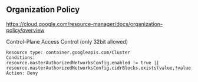 ## Organization Policy 
https://cloud.google.com/resource-manager/docs/organization-policy/overview

Control-Plane Access Control (only 32bit allowed)
```
Resource type: container.googleapis.com/Cluster
Conditions: 
resource.masterAuthorizedNetworksConfig.enabled != true ||
resource.masterAuthorizedNetworksConfig.cidrBlocks.exists(value,!value.cidrBlock.endsWith("/32"))
Action: Deny

```
